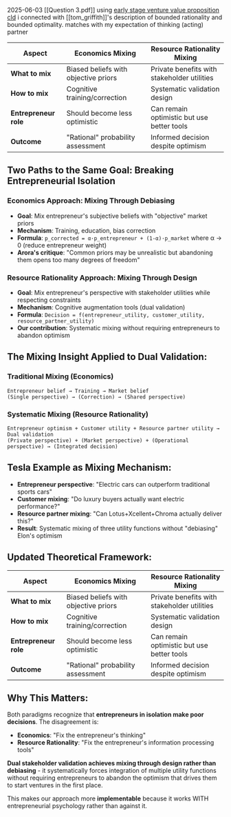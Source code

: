 2025-06-03
[[Question 3.pdf]]
using [early stage venture value proposition cld](https://claude.ai/chat/f986fbc7-8519-4df9-8ded-eeaebcc6f7ce) i connected with [[tom_griffith]]'s description of bounded rationality and bounded optimality. matches with my expectation of thinking (acting) partner


|**Aspect**|**Economics Mixing**|**Resource Rationality Mixing**|
|---|---|---|
|**What to mix**|Biased beliefs with objective priors|Private benefits with stakeholder utilities|
|**How to mix**|Cognitive training/correction|Systematic validation design|
|**Entrepreneur role**|Should become less optimistic|Can remain optimistic but use better tools|
|**Outcome**|"Rational" probability assessment|Informed decision despite optimism|



## **Two Paths to the Same Goal: Breaking Entrepreneurial Isolation**

### **Economics Approach: Mixing Through Debiasing**

- **Goal**: Mix entrepreneur's subjective beliefs with "objective" market priors
- **Mechanism**: Training, education, bias correction
- **Formula**: `p_corrected = α·p_entrepreneur + (1-α)·p_market` where α → 0 (reduce entrepreneur weight)
- **Arora's critique**: "Common priors may be unrealistic but abandoning them opens too many degrees of freedom"

### **Resource Rationality Approach: Mixing Through Design**

- **Goal**: Mix entrepreneur's perspective with stakeholder utilities while respecting constraints
- **Mechanism**: Cognitive augmentation tools (dual validation)
- **Formula**: `Decision = f(entrepreneur_utility, customer_utility, resource_partner_utility)`
- **Our contribution**: Systematic mixing without requiring entrepreneurs to abandon optimism

## **The Mixing Insight Applied to Dual Validation:**

### **Traditional Mixing (Economics)**

```
Entrepreneur belief → Training → Market belief
(Single perspective) → (Correction) → (Shared perspective)
```

### **Systematic Mixing (Resource Rationality)**

```
Entrepreneur optimism + Customer utility + Resource partner utility → Dual validation
(Private perspective) + (Market perspective) + (Operational perspective) → (Integrated decision)
```

## **Tesla Example as Mixing Mechanism:**

- **Entrepreneur perspective**: "Electric cars can outperform traditional sports cars"
- **Customer mixing**: "Do luxury buyers actually want electric performance?"
- **Resource partner mixing**: "Can Lotus+Xcellent+Chroma actually deliver this?"
- **Result**: Systematic mixing of three utility functions without "debiasing" Elon's optimism

## **Updated Theoretical Framework:**

|**Aspect**|**Economics Mixing**|**Resource Rationality Mixing**|
|---|---|---|
|**What to mix**|Biased beliefs with objective priors|Private benefits with stakeholder utilities|
|**How to mix**|Cognitive training/correction|Systematic validation design|
|**Entrepreneur role**|Should become less optimistic|Can remain optimistic but use better tools|
|**Outcome**|"Rational" probability assessment|Informed decision despite optimism|

## **Why This Matters:**

Both paradigms recognize that **entrepreneurs in isolation make poor decisions**. The disagreement is:

- **Economics**: "Fix the entrepreneur's thinking"
- **Resource Rationality**: "Fix the entrepreneur's information processing tools"

**Dual stakeholder validation achieves mixing through design rather than debiasing** - it systematically forces integration of multiple utility functions without requiring entrepreneurs to abandon the optimism that drives them to start ventures in the first place.

This makes our approach more **implementable** because it works WITH entrepreneurial psychology rather than against it.